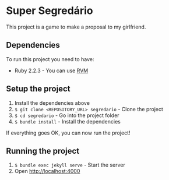 # Super Segredário

This project is a game to make a proposal to my girlfriend.

## Dependencies

To run this project you need to have:

* Ruby 2.2.3 - You can use [RVM](http://rvm.io)

## Setup the project

1. Install the dependencies above
2. `$ git clone <REPOSITORY_URL> segredario` - Clone the project
3. `$ cd segredario` - Go into the project folder
4. `$ bundle install` - Install the dependencies

If everything goes OK, you can now run the project!

## Running the project

1. `$ bundle exec jekyll serve` - Start the server
2. Open [http://localhost:4000](http://localhost:4000)
